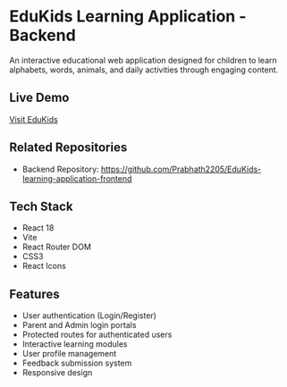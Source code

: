 # EduKids Learning Application - Backend

An interactive educational web application designed for children to learn alphabets, words, animals, and daily activities through engaging content.

## Live Demo

[Visit EduKids](https://edu-kids-learning-application-front.vercel.app)

## Related Repositories

- Backend Repository: https://github.com/Prabhath2205/EduKids-learning-application-frontend

## Tech Stack

- React 18
- Vite
- React Router DOM
- CSS3
- React Icons

## Features

- User authentication (Login/Register)
- Parent and Admin login portals
- Protected routes for authenticated users
- Interactive learning modules
- User profile management
- Feedback submission system
- Responsive design
